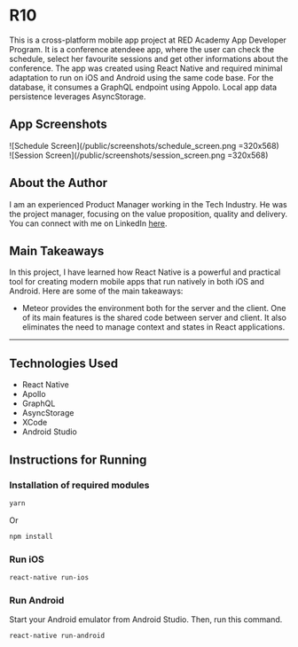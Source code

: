 # R10

This is a cross-platform mobile app project at RED Academy App Developer Program. It is a conference atendeee app, where the user can check the schedule, select her favourite sessions and get other informations about the conference. The app was created using React Native and required minimal adaptation to run on iOS and Android using the same code base. For the database, it consumes a GraphQL endpoint using Appolo. Local app data persistence leverages AsyncStorage.

## App Screenshots

<div style="border: 1px; boarder-color: #000000">
![Schedule Screen](/public/screenshots/schedule_screen.png =320x568)
</div>
<div style="border: 1px; boarder-color: #000000">
![Session Screen](/public/screenshots/session_screen.png =320x568)
</div>

## About the Author

I am an experienced Product Manager working in the Tech Industry. He was the project manager, focusing on the value proposition, quality and delivery. You can connect with me on LinkedIn [here](https://www.linkedin.com/in/andre-marques-moura).

## Main Takeaways

In this project, I have learned how React Native is a powerful and practical tool for creating modern mobile apps that run natively in both iOS and Android. Here are some of the main takeaways:

- Meteor provides the environment both for the server and the client. One of its main features is the shared code between server and client. It also eliminates the need to manage context and states in React applications.

---

## Technologies Used

- React Native
- Apollo
- GraphQL
- AsyncStorage
- XCode
- Android Studio

## Instructions for Running

### Installation of required modules

```bash
yarn
```

Or

```bash
npm install
```

### Run iOS

```bash
react-native run-ios
```

### Run Android

Start your Android emulator from Android Studio. Then, run this command.

```bash
react-native run-android
```
